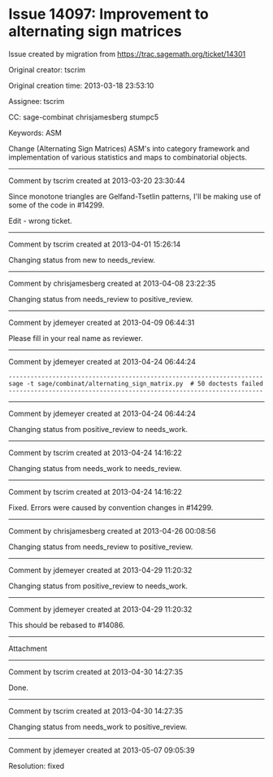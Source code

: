 # Issue 14097: Improvement to alternating sign matrices

Issue created by migration from https://trac.sagemath.org/ticket/14301

Original creator: tscrim

Original creation time: 2013-03-18 23:53:10

Assignee: tscrim

CC:  sage-combinat chrisjamesberg stumpc5

Keywords: ASM

Change (Alternating Sign Matrices) ASM's into category framework and implementation of various statistics and maps to combinatorial objects.


---

Comment by tscrim created at 2013-03-20 23:30:44

Since monotone triangles are Gelfand-Tsetlin patterns, I'll be making use of some of the code in #14299.

Edit - wrong ticket.


---

Comment by tscrim created at 2013-04-01 15:26:14

Changing status from new to needs_review.


---

Comment by chrisjamesberg created at 2013-04-08 23:22:35

Changing status from needs_review to positive_review.


---

Comment by jdemeyer created at 2013-04-09 06:44:31

Please fill in your real name as reviewer.


---

Comment by jdemeyer created at 2013-04-24 06:44:24


```
----------------------------------------------------------------------
sage -t sage/combinat/alternating_sign_matrix.py  # 50 doctests failed
----------------------------------------------------------------------
```



---

Comment by jdemeyer created at 2013-04-24 06:44:24

Changing status from positive_review to needs_work.


---

Comment by tscrim created at 2013-04-24 14:16:22

Changing status from needs_work to needs_review.


---

Comment by tscrim created at 2013-04-24 14:16:22

Fixed. Errors were caused by convention changes in #14299.


---

Comment by chrisjamesberg created at 2013-04-26 00:08:56

Changing status from needs_review to positive_review.


---

Comment by jdemeyer created at 2013-04-29 11:20:32

Changing status from positive_review to needs_work.


---

Comment by jdemeyer created at 2013-04-29 11:20:32

This should be rebased to #14086.


---

Attachment


---

Comment by tscrim created at 2013-04-30 14:27:35

Done.


---

Comment by tscrim created at 2013-04-30 14:27:35

Changing status from needs_work to positive_review.


---

Comment by jdemeyer created at 2013-05-07 09:05:39

Resolution: fixed

